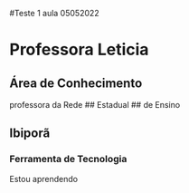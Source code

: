 #Teste 1
aula 05052022
# Professora Leticia

## Área de Conhecimento
professora da Rede  ## Estadual ## de Ensino
## Ibiporã

### Ferramenta de Tecnologia



Estou aprendendo

